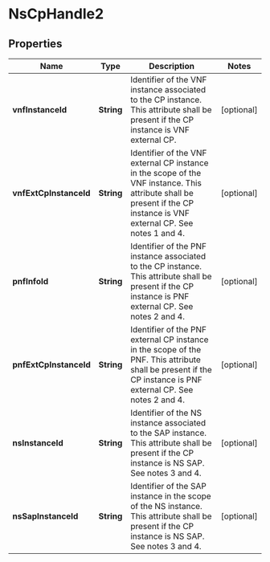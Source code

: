 
# NsCpHandle2

## Properties
Name | Type | Description | Notes
------------ | ------------- | ------------- | -------------
**vnfInstanceId** | **String** | Identifier of the VNF instance associated to the CP instance. This attribute shall be present if the CP instance is VNF external CP.  |  [optional]
**vnfExtCpInstanceId** | **String** | Identifier of the VNF external CP instance in the scope of the VNF instance. This attribute shall be present if the CP instance is VNF external CP. See notes 1 and 4.  |  [optional]
**pnfInfoId** | **String** | Identifier of the PNF instance associated to the CP instance. This attribute shall be present if the CP instance is PNF external CP. See notes 2 and 4.  |  [optional]
**pnfExtCpInstanceId** | **String** | Identifier of the PNF external CP instance in the scope of the PNF. This attribute shall be present if the CP instance is PNF external CP. See notes 2 and 4.  |  [optional]
**nsInstanceId** | **String** | Identifier of the NS instance associated to the SAP instance. This attribute shall be present if the CP instance is NS SAP. See notes 3 and 4.  |  [optional]
**nsSapInstanceId** | **String** | Identifier of the SAP instance in the scope of the NS instance. This attribute shall be present if the CP instance is NS SAP. See notes 3 and 4.  |  [optional]



